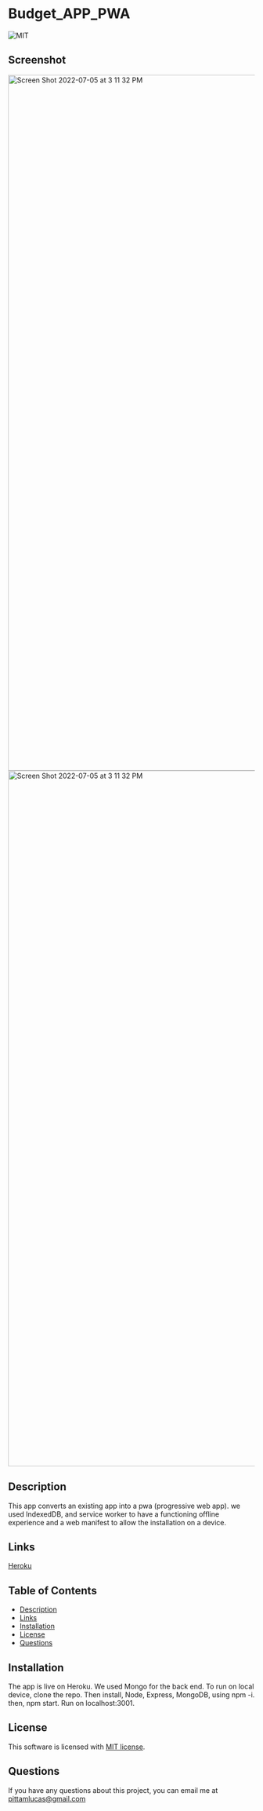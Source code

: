 # Budget_APP_PWA

  ![MIT](https://img.shields.io/badge/license-MIT-brightgreen)

  ## Screenshot
 <img width="1418" alt="Screen Shot 2022-07-05 at 3 11 32 PM" src="https://user-images.githubusercontent.com/98059989/177398857-0a26276e-2387-4a61-8302-407b75a9b3cb.png">
<img width="1418" alt="Screen Shot 2022-07-05 at 3 11 32 PM" src="https://user-images.githubusercontent.com/98059989/177398857-0a26276e-2387-4a61-8302-407b75a9b3cb.png">


  ## Description
  This app converts an existing app into a pwa (progressive web app). we used IndexedDB, and service worker to have a functioning offline experience and a web manifest to allow the installation on a device.

  ## Links
  [Heroku]()

  ## Table of Contents
  * [Description](#description)
  * [Links](#links)
  * [Installation](#installation)
  * [License](#license)
  * [Questions](#questions)

  ## Installation
  The app is live on Heroku. We used Mongo for the back end. To run on local device, clone the repo. Then install, Node, Express, MongoDB, using npm -i. then, npm start. Run on localhost:3001.


  ## License
  This software is licensed with [MIT license](https://choosealicense.com/licenses/mit/).


  ## Questions
  If you have any questions about this project, you can email me at pittamlucas@gmail.com
